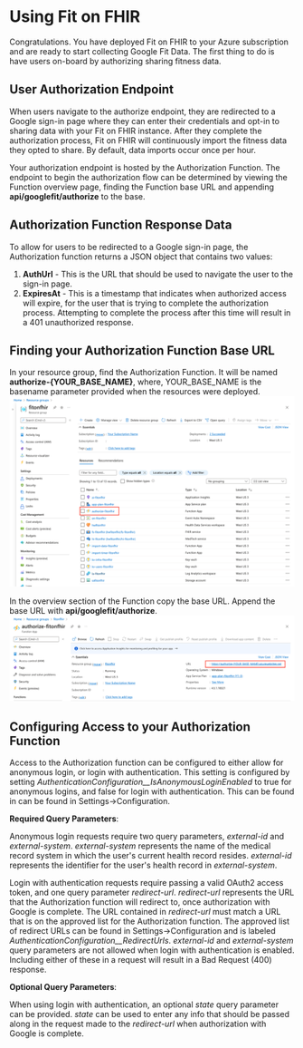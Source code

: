 # Using Fit on FHIR

Congratulations. You have deployed Fit on FHIR to your Azure subscription and are ready to start collecting Google Fit Data. The first thing to do is have users on-board by authorizing sharing fitness data.

## User Authorization Endpoint

When users navigate to the authorize endpoint, they are redirected to a Google sign-in page where they can enter their credentials and opt-in to sharing data with your Fit on FHIR instance. After they complete the authorization process, Fit on FHIR will continuously import the fitness data they opted to share. By default, data imports occur once per hour.

Your authorization endpoint is hosted by the Authorization Function. The endpoint to begin the authorization flow can be determined by viewing the Function overview page, finding the Function base URL and appending **api/googlefit/authorize** to the base.

## Authorization Function Response Data

To allow for users to be redirected to a Google sign-in page, the Authorization function returns a JSON object that contains two values:

1. **AuthUrl** - This is the URL that should be used to navigate the user to the sign-in page.
1. **ExpiresAt** - This is a timestamp that indicates when authorized access will expire, for the user that is trying to complete the authorization process.  Attempting to complete the process after this time will result in a 401 unauthorized response.

## Finding your Authorization Function Base URL

In your resource group, find the Authorization Function. It will be named **authorize-{YOUR_BASE_NAME}**, where, YOUR_BASE_NAME is the basename parameter provided when the resources were deployed.
![Auth Function in Resource Group](../media/auth-function-resource-group.png)

In the overview section of the Function copy the base URL. Append the base URL with **api/googlefit/authorize**.
![Auth Function Base URL](../media/auth-function-url.png)

## Configuring Access to your Authorization Function

Access to the Authorization function can be configured to either allow for anonymous login, or login with authentication.  This setting is configured by setting
*AuthenticationConfiguration__IsAnonymousLoginEnabled* to true for anonymous logins, and false for login with authentication.  This can be found in can be found in Settings->Configuration.

**Required Query Parameters**:

Anonymous login requests require two query parameters, *external-id* and *external-system*.  *external-system* represents the name of the medical record system in which the user's current health record
resides.  *external-id* represents the identifier for the user's health record in *external-system*.

Login with authentication requests require passing a valid OAuth2 access token, and one query parameter *redirect-url*.  *redirect-url* represents the URL that
the Authorization function will redirect to, once authorization with Google is complete.  The URL contained in *redirect-url* must match a URL that is on the
approved list for the Authorization function.  The approved list of redirect URLs can be found in Settings->Configuration and is labeled *AuthenticationConfiguration__RedirectUrls*.
*external-id* and *external-system* query parameters are not allowed when login with authentication is enabled.  Including either of these in a request will result in
a Bad Request (400) response.

**Optional Query Parameters**:

When using login with authentication, an optional *state* query parameter can be provided.  *state* can be used to enter any info that should be passed along in
the request made to the *redirect-url* when authorization with Google is complete.
